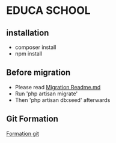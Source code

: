 # EDUCA SCHOOL

## installation

- composer install
- npm install

## Before migration 

- Please read  [Migration Readme.md](https://github.com/zakarianajdi/educa-school/blob/master/database/migrations/Readme.md)
- Run 'php artisan migrate' 
- Then 'php artisan db:seed' afterwards

## Git Formation

[Formation git](https://github.com/zakarianajdi/Resume-Github)

